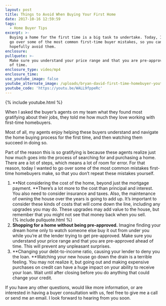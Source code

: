 ```yaml
---
layout: post
title: Things to Avoid When Buying Your First Home
date: 2017-10-16 12:59:59
tags:
  - Home Buyer Tips
excerpt: >-
  Buying a home for the first time is a big task to undertake. Today, I want to
  go over some of the most common first-time buyer mistakes, so you can
  hopefully avoid them.
enclosure:
pullquote: >-
  Make sure you understand your price range and that you are pre-approved ahead
  of time.
enclosure_type: video/mp4
enclosure_time:
use_youtube_image: false
youtube_alternate_image: /uploads/bryan-david-first-time-homebuyer-youtube-1.jpg
youtube_code: 'https://youtu.be/WALL9fppeRc'
---
```



{% include youtube.html %}

When I asked the buyer’s agents on my team what they found most gratifying about their jobs, they told me how much they love working with first-time homebuyers.

Most of all, my agents enjoy helping these buyers understand and navigate the home buying process for the first time, and then watching them succeed in doing so.

Part of the reason this is so gratifying is because these agents realize just how much goes into the process of searching for and purchasing a home. There are a lot of steps, which means a lot of room for error. For that reason, today I wanted to go over some of the most common mistakes first-time homebuyers make, so that you don’t repeat these mistakes yourself.

1. **Not considering the cost of the home, beyond just the mortgage payment.&nbsp;**There’s a lot more to the cost than principal and interest. You also need to consider insurance and taxes. Also, the maintenance of owning the house over the years is going to add up. It’s important to consider these kinds of costs that will come down the line, including any upgrades you may do. These upgrades may add value to the house, but remember that you might not see that money back when you sell.<br>{% include pullquote.html %}
2. **Shopping for a home without being pre-approved.** Imagine finding your dream home only to watch someone else buy it out from under you while you’re at the lender trying to get pre-approved. Make sure you understand your price range and that you are pre-approved ahead of time. This will prevent any unpleasant surprises.
3. **Changing your debt-to-income ratio, causing your lender to deny you the loan.&nbsp;**Watching your new house go down the drain is a terrible feeling. You may not realize it, but going out and making expensive purchases on credit can have a huge impact on your ability to receive your loan. Wait until after closing before you do anything that could change your credit.

If you have any other questions, would like more information, or are interested in having a buyer consultation with us, feel free to give me a call or send me an email. I look forward to hearing from you soon.